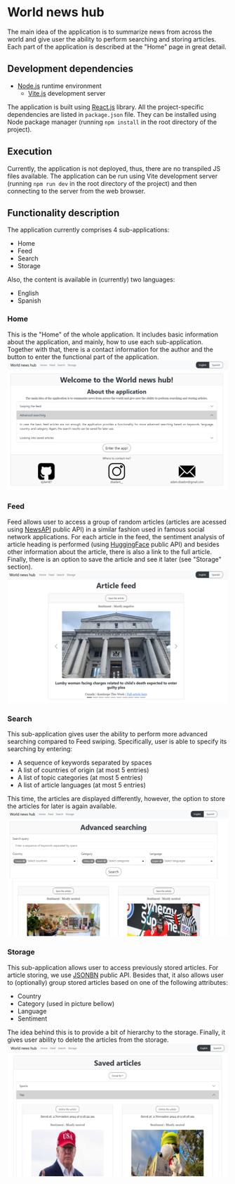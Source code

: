 # World news hub
The main idea of the application is to summarize news from across the world and give user the ability to perform searching and storing articles. Each part of the application is described at the "Home" page in great detail.

## Development dependencies
- [Node.js](https://nodejs.org/en) runtime environment
    - [Vite.js](https://v2.vitejs.dev/) development server

The application is built using [React.js](https://react.dev/) library. All the project-specific dependencies are listed in `package.json` file. They can be installed using Node package manager (running `npm install` in the root directory of the project).

## Execution
Currently, the application is not deployed, thus, there are no transpiled JS files available. The application can be run using Vite development server (running `npm run dev` in the root directory of the project) and then connecting to the server from the web browser.

## Functionality description
The application currently comprises 4 sub-applications:
- Home
- Feed
- Search
- Storage

Also, the content is available in (currently) two languages:
- English
- Spanish

### Home
This is the "Home" of the whole application. It includes basic information about the application, and mainly, how to use each sub-application. Together with that, there is a contact information for the author and the button to enter the functional part of the application.
![Home](./images/home.png)

### Feed
Feed allows user to access a group of random articles (articles are acessed using [NewsAPI](https://newsdata.io/documentation) public API) in a similar fashion used in famous social network applications. For each article in the feed, the sentiment analysis of article heading is performed (using [HuggingFace](https://huggingface.co/) public API) and besides other information about the article, there is also a link to the full article. Finally, there is an option to save the article and see it later (see "Storage" section).
![Feed](./images/feed.png)

### Search
This sub-application gives user the ability to perform more advanced searching compared to Feed swiping. Specifically, user is able to specify its searching by entering:
- A sequence of keywords separated by spaces
- A list of countries of origin (at most 5 entries)
- A list of topic categories (at most 5 entries)
- A list of article languages (at most 5 entries)

This time, the articles are displayed differently, however, the option to store the articles for later is again available.
![Search](./images/search.png)

### Storage
This sub-application allows user to access previously stored articles. For article storing, we use [JSONBN](https://jsonbin.io/api-reference) public API. Besides that, it also allows user to (optionally) group stored articles based on one of the following attributes:
- Country
- Category (used in picture bellow)
- Language
- Sentiment

The idea behind this is to provide a bit of hierarchy to the storage. Finally, it gives user ability to delete the articles from the storage.
![Storage](./images/storage.png)